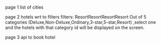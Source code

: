 page 1 
list of cities

page 2
hotels wrt to filters
filters:
ResortResortResortResort
Out of 5 categories (Deluxe,Non-Deluxe,Ordinary,3-star,5-star,Resort) ,select one and the hotels with that category id will be displayed on the screen.

page 3
api to book hotel

